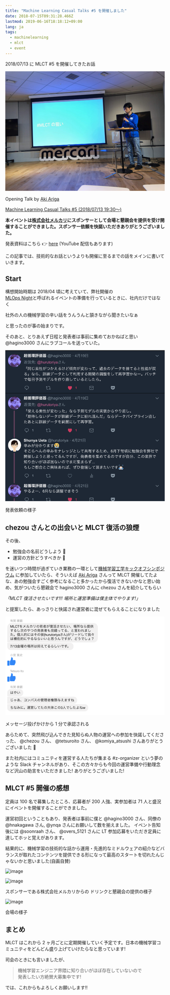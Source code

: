 ```yaml
---
title: "Machine Learning Casual Talks #5 を開催しました"
date: 2018-07-15T09:31:28.466Z
lastmod: 2019-06-16T18:18:12+09:00
lang: ja
tags:
  - machinelearning
  - mlct
  - event
---
```


2018/07/13 に MLCT #5 を開催してきたお話

![image](/posts/2018-07-15/images/1.jpeg)

Opening Talk by [Aki Ariga](https://medium.com/u/d2572dc96c55)

[Machine Learning Casual Talks #5 (2018/07/13 19:30〜)](https://mlct.connpass.com/event/88797/)

**本イベントは**[**株式会社メルカリ**](https://about.mercari.com/)**にスポンサーとして会場と懇親会を提供を受け開催することができました。スポンサー依頼を快諾いただきありがとうございました。**

発表資料はこちら 👉 [here](https://mlct.connpass.com/event/88797/presentation/) (YouTube 配信もあります)

この記事では、技術的なお話というよりも開催に至るまでの話をメインに書いていきます。

## Start

構想開始時期は 2018/04 頃に考えていて、弊社開催の  
[MLOps Night](https://tech.mercari.com/entry/mercari-mlopsnight-1)と呼ばれるイベントの準備を行っているときに、社内だけではなく

社外の人の機械学習の辛い話をうんうんと頷きながら聞きたいなぁ

と思ったのが事の始まりです。

そのあと、とりあえず日程と発表者は事前に集めておかねばと思い @hagino3000 さんにラブコールを送っていた。

![image](/posts/2018-07-15/images/2.png)

発表依頼の様子

## chezou さんとの出会いと MLCT 復活の狼煙

その後、

- 勉強会の名前どうしよう 🤔
- 運営の方針どうすべきか 🤔

を迷いつつ時間が過ぎていき業務の一環として[機械学習工学キックオフシンポジウム](https://mlxse.connpass.com/event/80439/) に参加していたら、そういえば [Aki Ariga](https://medium.com/u/d2572dc96c55) さんって MLCT 開催してたよな、あの勉強会すごく参考になること多かったから復活できないかなと思い始め、気がついたら懇親会で hagino3000 さんに chezou さんを紹介してもらい

_「MLCT 復活させたいです!!! 場所と運営準備は僕主体でやります!」_

と提案したら、あっさりと快諾され運営者に混ぜてもらえることになりました

![image](/posts/2018-07-15/images/3.png)

メッセージ投げかけから 1 分で承認される

あらためて、突然飛び込んできた見知らぬ人物の運営への参加を快諾してくださった、 @chezou さん、 @tetsuroito さん、 @komiya_atsushi さんありがとうございました 🙇

また社内にはコミュニティを運営する人たちが集まる #z-organizer という夢のような Slack チャンネルがあり、そこの方々からも今回の運営準備や行動理念など沢山の助言をいただきました! ありがとうございました!

## MLCT #5 開催の感想

定員は 100 名で募集したところ、応募者が 200 人強、実参加者は 71 人と盛況にイベントを開催することができました。

運営初回ということもあり、発表者は事前に僕と @hagino3000 さん、同僚の @hnakagawa さん, @ynqa さんにお願いして数を揃えました。
イベント告知後には @soonraah さん、 @overs_5121 さんに LT 参加応募をいただき定員に達してホッと覚えがあります。

結果的に、機械学習の技術的な話から運用・先進的なミドルウェアの紹介などバランスが取れたコンテンツを提供できる形になって最高のスタートを切れたんじゃないかと思いました(自画自賛)

![image](https://cdn-images-1.medium.com/max/600/0*CfmthEvRrsEYmXxu)

![image](https://cdn-images-1.medium.com/max/600/0*0mkGfXFZ8CspyovM)

スポンサーである株式会社メルカリからの ドリンクと懇親会の提供の様子

![image](https://cdn-images-1.medium.com/max/1200/0*XsCf8p2SILaQ6OOn)

会場の様子

## まとめ

MLCT はこれから 2 ヶ月ごとに定期開催していく予定です。日本の機械学習コミュニティをどんどん盛り上げていけたらなと思っています!

司会のときにも言いましたが、

> 機械学習エンジニア界隈に知り合いがほぼ存在していないので  
> 発表したい方絶賛大募集中です!

では、これからもよろしくお願いします!!
